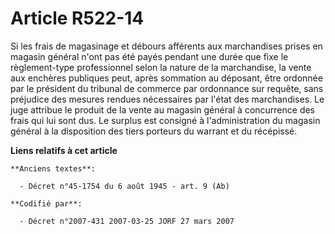 # Article R522-14

Si les frais de magasinage et débours afférents aux marchandises prises en magasin général n'ont pas été payés pendant une
durée que fixe le règlement-type professionnel selon la nature de la marchandise, la vente aux enchères publiques peut, après
sommation au déposant, être ordonnée par le président du tribunal de commerce par ordonnance sur requête, sans préjudice des
mesures rendues nécessaires par l'état des marchandises. Le juge attribue le produit de la vente au magasin général à
concurrence des frais qui lui sont dus. Le surplus est consigné à l'administration du magasin général à la disposition des
tiers porteurs du warrant et du récépissé.

**Liens relatifs à cet article**

	**Anciens textes**:

	  - Décret n°45-1754 du 6 août 1945 - art. 9 (Ab)

	**Codifié par**:

	  - Décret n°2007-431 2007-03-25 JORF 27 mars 2007
